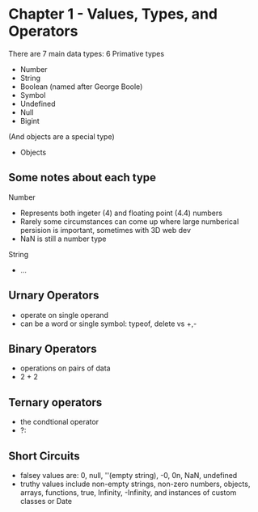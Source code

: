 # Chapter 1 - Values, Types, and Operators

There are 7 main data types:
6 Primative types
- Number
- String
- Boolean (named after George Boole)
- Symbol
- Undefined
- Null
- Bigint

(And objects are a special type)
- Objects

## Some notes about each type

Number
- Represents both ingeter (4) and floating point (4.4) numbers
- Rarely some circumstances can come up where large numberical persision is important, sometimes with 3D web dev
- NaN is still a number type

String
- ...

## Urnary Operators
- operate on single operand
- can be a word or single symbol: typeof, delete vs +,-

## Binary Operators
- operations on pairs of data
- 2 + 2

## Ternary operators
- the condtional operator
- ?:

## Short Circuits

- falsey values are: 0, null, ''(empty string), -0, 0n, NaN, undefined
- truthy values include non-empty strings, non-zero numbers, objects, arrays, functions, true, Infinity, -Infinity, and instances of custom classes or Date